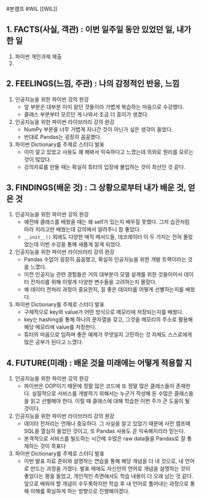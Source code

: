 #본캠프 #WIL [[WIL]]
## 1. FACTS(사실, 객관) : 이번 일주일 동안 있었던 일, 내가 한 일
1) 파이썬 개인과제 제출
2) 

## 2. FEELINGS(느낌, 주관) : 나의 감정적인 반응, 느낌
1) 인공지능을 위한 파이썬 강의 완강
	- 앞 부분은 대부분 이미 알던 것들이라 가볍게 복습하는 마음으로 수강했다.
	- 클래스 부분부터 모르던 게 나와서 조금 더 흥미가 생겼다.
2) 인공지능을 위한 파이썬 라이브러리 강의 완강
	- NumPy 부분을 너무 가볍게 지나간 것이 아닌가 싶은 생각이 들었다.
	- 반대로 Pandas는 굉장히 꼼꼼했다.
3) 파이썬 Dictionary를 주제로 스터디 발표
	- 이미 알고 있었고 사용도 꽤 해봐서 익숙하다고 느꼈는데 의외로 원리를 모르는 것이 많았다.
	- 강의자료를 만들 때는 확실히 튜터의 입장에 몰입하는 것이 최선인 것 같다.

## 3. FINDINGS(배운 것) : 그 상황으로부터 내가 배운 것, 얻은 것
1) 인공지능을 위한 파이썬 강의 완강
	- 예전에 클래스를 배웠을 때는 왜 self가 있는지 배우질 못했다. 그저 습관처럼 따라 치라고만 배웠는데 강의에서 알려주니 참 좋았다.
	- `__init__()` 외에도 다양한 매직 메서드들, 데코레이터 이 두 가지는 전혀 몰랐었는데 이번 수강을 통해 새롭게 알게 되었다.
2) 인공지능을 위한 파이썬 라이브러리 강의 완강
	- Pandas 수업이 굉장히 꼼꼼했고, 확실히 인공지능을 위한 개발 트랙이라는 것을 느꼈다.
	- 이전 인공지능 관련 경험들은 거의 대부분이 모델 설계를 위한 것들이어서 데이터 전처리를 위해 이렇게 다양한 변수들을 고려하는지 몰랐다.
	- 왜 데이터 전처리 과정이 중요한지, 질 좋은 데이터를 어떻게 선별하는지를 배웠다.
3) 파이썬 Dictionary를 주제로 스터디 발표
	- 구체적으로 key와 value가 어떤 방식으로 메모리에 저장되는지를 배웠다.
	- key는 hashing을 통해 하나의 문자열을 갖고, 그것을 메모리의 주소로 활용해 해당 메모리에 value를 저장한다.
	- 튜터의 마음으로 임하며 좋은 예제가 무엇일지 고민하는 것 자체도 스스로에게 많은 공부가 된다고 느꼈다.

## 4. FUTURE(미래) : 배운 것을 미래에는 어떻게 적용할 지
1) 인공지능을 위한 파이썬 강의 완강
	- 파이썬은 OOP이기 때문에 정말 많은 코드에 또 정말 많은 클래스들이 존재한다. 실질적으로 서비스를 개발하기 위해서는 누군가 작성해 둔 수많은 클래스들을 읽고 선별해야 한다. 이럴 때 클래스에 대해 학습한 이번 주가 큰 도움이 될 것이다.
2) 인공지능을 위한 파이썬 라이브러리 강의 완강
	- 데이터 전처리는 언제나 중요하다. 그 사실을 알고 있었기 때문에 사전 캠프때 SQL을 열심히 들었던 것이고, 또 Pandas 사용도 곧 익숙해지리라 믿는다.
	- 본격적으로 서비스를 빌드하는 시간에 수많은 raw data들을 Pandas로 잘 통제하는 것이 목표다
1) 파이썬 Dictionary를 주제로 스터디 발표
	- 이번 발표 자료 준비와 설명하는 연습을 통해 해당 개념을 더 내 것으로, 내 언어로 만드는 과정을 가졌다. 발표 때에도 자신만의 언어로 개념을 설명하는 것이 좋았다는 평을 들었고, 개인적인 측면에서도 학습 내용이 더 오래 남는 것 같다. 앞으로 배워야 할 개념이 수두룩하지만 학습 후 내 언어로 풀어내는 과정으로 통해 이해를 확실하게 하는 방향으로 진행해야겠다.